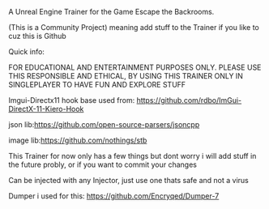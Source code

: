 A Unreal Engine Trainer for the Game Escape the Backrooms. 

(This is a Community Project) meaning add stuff to the Trainer if you like to cuz this is Github 






Quick info:

FOR EDUCATIONAL AND ENTERTAINMENT PURPOSES ONLY. 
PLEASE USE THIS RESPONSIBLE AND ETHICAL, BY USING THIS TRAINER ONLY IN SINGLEPLAYER TO HAVE FUN AND EXPLORE STUFF


Imgui-Directx11 hook base used from: https://github.com/rdbo/ImGui-DirectX-11-Kiero-Hook


json lib:https://github.com/open-source-parsers/jsoncpp


image lib:https://github.com/nothings/stb


This Trainer for now only has a few things but dont worry i will add stuff in the future probly, or if you want to commit your changes

Can be injected with any Injector, just use one thats safe and not a virus

Dumper i used for this: https://github.com/Encryqed/Dumper-7

